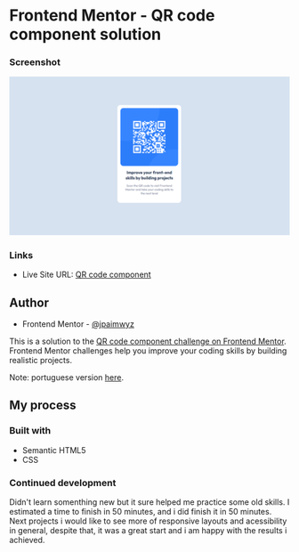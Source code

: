 # Frontend Mentor - QR code component solution
### Screenshot 
![](./images/DesignJP.png)

### Links

- Live Site URL: [QR code component](https://jpaimwyz.github.io/qr-code-component/)

## Author

- Frontend Mentor - [@jpaimwyz](https://www.frontendmentor.io/profile/jpaimwyz)

This is a solution to the [QR code component challenge on Frontend Mentor](https://www.frontendmentor.io/challenges/qr-code-component-iux_sIO_H). Frontend Mentor challenges help you improve your coding skills by building realistic projects. 

Note: portuguese version [here](README-pt.md).

## My process
### Built with
  - Semantic HTML5
  - CSS

### Continued development

Didn't learn somenthing new but it sure helped me practice some old skills. I estimated a time to finish in 50 minutes, and i did finish it in 50 minutes. Next projects i would like to see more of responsive layouts and acessibility in general, despite that, it was a great start and i am happy with the results i achieved.